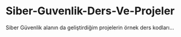 # Siber-Guvenlik-Ders-Ve-Projeler
Siber Güvenlik alanın da geliştirdiğim projelerin örnek ders kodları...
